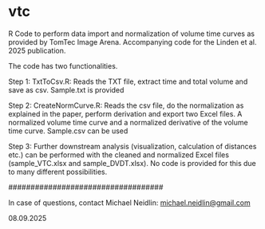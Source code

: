 # vtc
R Code to perform data import and normalization of volume time curves as provided by TomTec Image Arena. Accompanying code for the Linden et al. 2025 publication.

The code has two functionalities. 

Step 1: TxtToCsv.R: Reads the TXT file, extract time and total volume and save as csv. Sample.txt is provided

Step 2: CreateNormCurve.R: Reads the csv file, do the normalization as explained in the paper, perform derivation and export two Excel files. A normalized volume time curve and a normalized derivative of the volume time curve. Sample.csv can be used

Step 3: Further downstream analysis (visualization, calculation of distances etc.) can be performed with the cleaned and normalized Excel files (sample_VTC.xlsx and sample_DVDT.xlsx). No code is provided for this due to many different possibilities.

###################################

In case of questions, contact Michael Neidlin: michael.neidlin@gmail.com

08.09.2025
